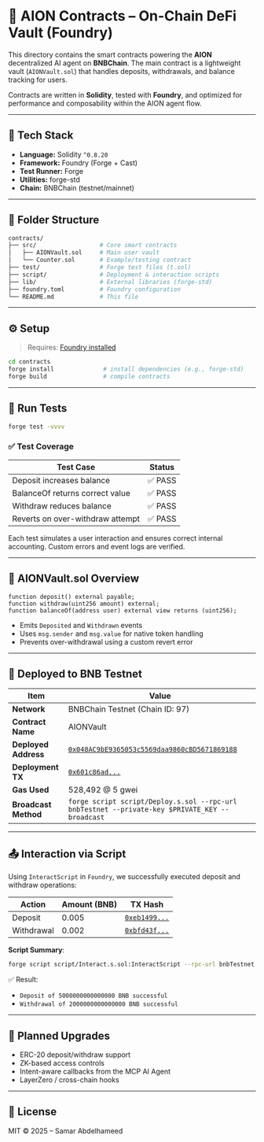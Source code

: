 # 📜 AION Contracts – On-Chain DeFi Vault (Foundry)

This directory contains the smart contracts powering the **AION** decentralized AI agent on **BNBChain**. The main contract is a lightweight vault (`AIONVault.sol`) that handles deposits, withdrawals, and balance tracking for users.

Contracts are written in **Solidity**, tested with **Foundry**, and optimized for performance and composability within the AION agent flow.

---

## 🧱 Tech Stack

- **Language:** Solidity `^0.8.20`
- **Framework:** Foundry (Forge + Cast)
- **Test Runner:** Forge
- **Utilities:** forge-std
- **Chain:** BNBChain (testnet/mainnet)

---

## 📂 Folder Structure

```bash
contracts/
├── src/                  # Core smart contracts
│   ├── AIONVault.sol     # Main user vault
│   └── Counter.sol       # Example/testing contract
├── test/                 # Forge test files (t.sol)
├── script/               # Deployment & interaction scripts
├── lib/                  # External libraries (forge-std)
├── foundry.toml          # Foundry configuration
└── README.md             # This file
```

---

## ⚙️ Setup

> Requires: [Foundry installed](https://book.getfoundry.sh/getting-started/installation)

```bash
cd contracts
forge install              # install dependencies (e.g., forge-std)
forge build                # compile contracts
```

---

## 🧪 Run Tests

```bash
forge test -vvvv
```

### ✅ Test Coverage

| Test Case                        | Status  |
| -------------------------------- | ------- |
| Deposit increases balance        | ✅ PASS |
| BalanceOf returns correct value  | ✅ PASS |
| Withdraw reduces balance         | ✅ PASS |
| Reverts on over-withdraw attempt | ✅ PASS |

Each test simulates a user interaction and ensures correct internal accounting. Custom errors and event logs are verified.

---

## 🔐 AIONVault.sol Overview

```solidity
function deposit() external payable;
function withdraw(uint256 amount) external;
function balanceOf(address user) external view returns (uint256);
```

- Emits `Deposited` and `Withdrawn` events
- Uses `msg.sender` and `msg.value` for native token handling
- Prevents over-withdrawal using a custom revert error

---

## 🚀 Deployed to BNB Testnet

| Item                 | Value                                                                                                                          |
| -------------------- | ------------------------------------------------------------------------------------------------------------------------------ |
| **Network**          | BNBChain Testnet (Chain ID: 97)                                                                                                |
| **Contract Name**    | AIONVault                                                                                                                      |
| **Deployed Address** | [`0x048AC9bE9365053c5569daa9860cBD5671869188`](https://testnet.bscscan.com/address/0x048AC9bE9365053c5569daa9860cBD5671869188) |
| **Deployment TX**    | [`0x601c86ad...`](https://testnet.bscscan.com/tx/0x601c86ad950e92c5d2314c3d683f15b029a6a5e771226060a517e0688f261480)           |
| **Gas Used**         | 528,492 @ 5 gwei                                                                                                               |
| **Broadcast Method** | `forge script script/Deploy.s.sol --rpc-url bnbTestnet --private-key $PRIVATE_KEY --broadcast`                                 |

---

## 📤 Interaction via Script

Using `InteractScript` in `Foundry`, we successfully executed deposit and withdraw operations:

| Action     | Amount (BNB) | TX Hash                                                                                                            |
| ---------- | ------------ | ------------------------------------------------------------------------------------------------------------------ |
| Deposit    | 0.005        | [`0xeb1499...`](https://testnet.bscscan.com/tx/0xeb149918db1d4610504bdfcd8bb0359e1f5f8388d007caf275d729824019b946) |
| Withdrawal | 0.002        | [`0xbfd43f...`](https://testnet.bscscan.com/tx/0xbfd43fc788f1da204ba5625005eec5def2ea6e2fee100fff71b3beb00cee2196) |

**Script Summary**:

```bash
forge script script/Interact.s.sol:InteractScript --rpc-url bnbTestnet --private-key $PRIVATE_KEY --broadcast -vvvv
```

✅ Result:

- `Deposit of 5000000000000000 BNB successful`
- `Withdrawal of 2000000000000000 BNB successful`

---

## 🧩 Planned Upgrades

- ERC-20 deposit/withdraw support
- ZK-based access controls
- Intent-aware callbacks from the MCP AI Agent
- LayerZero / cross-chain hooks

---

## 📄 License

MIT © 2025 – Samar Abdelhameed

```

```
